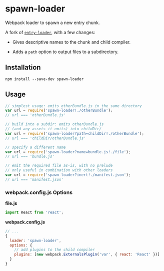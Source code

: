 # spawn-loader

Webpack loader to spawn a new entry chunk.

A fork of [`entry-loader`](https://github.com/eoin/entry-loader), with a few changes:

- Gives descriptive names to the chunk and child compiler.

- Adds a `path` option to output files to a subdirectory.

## Installation

`npm install --save-dev spawn-loader`

## Usage

```js
// simplest usage: emits otherBundle.js in the same directory
var url = require('spawn-loader!./otherBundle');
// url === 'otherBundle.js'

// build into a subdir: emits otherBundle.js
// (and any assets it emits) into childDir/
var url = require('spawn-loader?path=childDir!./otherBundle');
// url === 'childDir/otherBundle.js'

// specify a different name
var url = require('spawn-loader?name=bundle.js!./file');
// url === 'bundle.js'

// emit the required file as-is, with no prelude
// only useful in combination with other loaders
var url = require('spawn-loader?inert!./manifest.json');
// url === 'manifest.json'
```

### webpack.config.js Options

**file.js**
```js
import React from 'react';
```

**webpack.config.js**
```js
// ...
{
  loader: 'spawn-loader',
  options: {
    // add plugins to the child compiler
    plugins: [new webpack.ExternalsPlugin('var', { react: 'React' })]
  }
}
```
